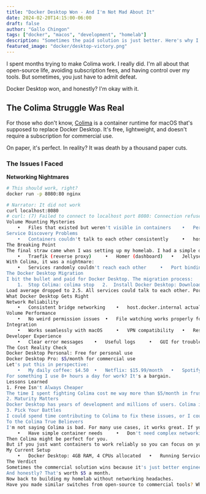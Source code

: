 ```yaml
---
title: "Docker Desktop Won - And I'm Not Mad About It"
date: 2024-02-20T14:15:00-06:00
draft: false
author: "Gallo Chingon"
tags: ["docker", "macos", "development", "homelab"]
description: "Sometimes the paid solution is just better. Here's why I switched back to Docker Desktop from Colima."
featured_image: "docker/desktop-victory.png"
---
```


I spent months trying to make Colima work. I really did. I'm all about that open-source life, avoiding subscription fees, and having control over my tools. But sometimes, you just have to admit defeat.

Docker Desktop won, and honestly? I'm okay with it.

## The Colima Struggle Was Real

For those who don't know, [Colima](https://github.com/abiosoft/colima) is a container runtime for macOS that's supposed to replace Docker Desktop. It's free, lightweight, and doesn't require a subscription for commercial use.

On paper, it's perfect. In reality? It was death by a thousand paper cuts.

### The Issues I Faced

**Networking Nightmares**
```bash
# This should work, right?
docker run -p 8080:80 nginx

# Narrator: It did not work
curl localhost:8080
# curl: (7) Failed to connect to localhost port 8080: Connection refused
Volume Mounting Mysteries
	•	Files that existed but weren't visible in containers 	•	Permission issues that made no sense 	•	Symlinks that broke everything
Service Discovery Problems
	•	Containers couldn't talk to each other consistently 	•	⁠host.docker.internal was more like ⁠host.docker.sometimes
The Breaking Point
The final straw came when I was setting up my homelab. I had a simple docker-compose with:
	•	Traefik (reverse proxy) 	•	Homer (dashboard) 	•	Jellyseerr (media requests) 	•	Transmission (torrents)
With Colima, it was a nightmare:
	•	Services randomly couldn't reach each other 	•	Port bindings were inconsistent 	•	Load average shot to 6.17 because something was constantly crashing and restarting
The Docker Desktop Migration
I bit the bullet and paid for Docker Desktop. The migration process:
	1.	Stop Colima: ⁠colima stop 	2.	Install Docker Desktop: Download from Docker's site 	3.	Import existing containers: They just worked™️ 	4.	Update docker-compose: No changes needed 	5.	Restart everything: It. Just. Worked.
Load average dropped to 2.5. All services could talk to each other. Port bindings were reliable.
What Docker Desktop Gets Right
Network Reliability
	•	Consistent bridge networking 	•	⁠host.docker.internal actually works 	•	Port forwarding just works
Volume Performance
	•	No weird permission issues 	•	File watching works properly for development 	•	Symlinks behave correctly
Integration
	•	Works seamlessly with macOS 	•	VPN compatibility 	•	Resource management that makes sense
Developer Experience
	•	Clear error messages 	•	Useful logs 	•	GUI for troubleshooting
The Cost Reality Check
Docker Desktop Personal: Free for personal use
Docker Desktop Pro: $5/month for commercial use
Let's put this in perspective:
	•	My daily coffee: $4.50 	•	Netflix: $15.99/month 	•	Spotify: $9.99/month 	•	One less coffee per month: Docker Desktop covered
For something I use 8+ hours a day for work? It's a bargain.
Lessons Learned
1. Free Isn't Always Cheaper
The time I spent fighting Colima cost me way more than $5/month in frustration and lost productivity.
2. Maturity Matters
Docker Desktop has years of development and millions of users. Colima is promising but still rough around the edges.
3. Pick Your Battles
I could spend time contributing to Colima to fix these issues, or I could spend that time building cool stuff. I chose building.
To the Colima True Believers
I'm not saying Colima is bad. For many use cases, it works great. If you:
	•	Have simple container needs 	•	Don't need complex networking 	•	Want to avoid Docker's licensing 	•	Enjoy tinkering
Then Colima might be perfect for you.
But if you just want containers to work reliably so you can focus on your actual projects? Docker Desktop is worth every penny.
My Current Setup
	•	Docker Desktop: 4GB RAM, 4 CPUs allocated 	•	Running Services: 7 containers across 3 networks 	•	Load Average: Consistently under 3.0 	•	Networking Issues: Zero 	•	Monthly Cost: $5 (less than a single craft beer)
The Verdict
Sometimes the commercial solution wins because it's just better engineered. Docker Desktop isn't perfect, but it's reliable, well-supported, and lets me focus on building instead of troubleshooting.
And honestly? That's worth $5 a month.
Now back to building my homelab without networking headaches.
Have you made similar switches from open-source to commercial tools? What was your breaking point?